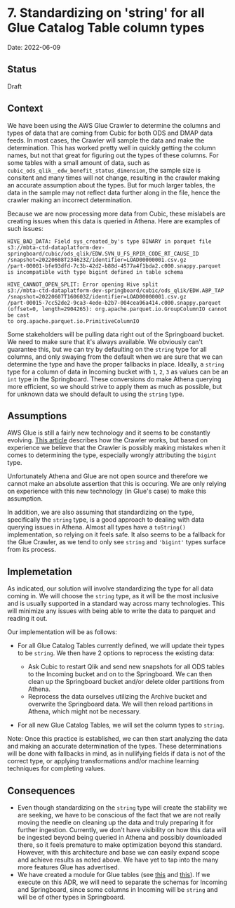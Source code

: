 
# 7. Standardizing on 'string' for all Glue Catalog Table column types

Date: 2022-06-09

## Status

Draft

## Context

We have been using the AWS Glue Crawler to determine the columns and types of data that are coming from Cubic for both ODS and DMAP data feeds. In most cases, the Crawler will sample the data and make the determination. This has worked pretty well in quickly getting the column names, but not that great for figuring out the types of these columns. For some tables with a small amount of data, such as `cubic_ods_qlik__edw_benefit_status_dimension`, the sample size is consitent and many times will not change, resulting in the crawler making an accurate assumption about the types. But for much larger tables, the data in the sample may not reflect data further along in the file, hence the crawler making an incorrect determination.

Because we are now processing more data from Cubic, these mislabels are creating issues when this data is queried in Athena. Here are examples of such issues:

```
HIVE_BAD_DATA: Field sys_created_by's type BINARY in parquet file 
s3://mbta-ctd-dataplatform-dev-springboard/cubic/ods_qlik/EDW.SVN_U_FS_RPIR_CODE_RT_CAUSE_ID
/snapshot=20220608T234623Z/identifier=LOAD00000001.csv.gz
/part-00001-bfe93dfd-7c3b-42d2-b88d-4577a4f1bda2.c000.snappy.parquet 
is incompatible with type bigint defined in table schema
```

```
HIVE_CANNOT_OPEN_SPLIT: Error opening Hive split 
s3://mbta-ctd-dataplatform-dev-springboard/cubic/ods_qlik/EDW.ABP_TAP
/snapshot=20220607T160603Z/identifier=LOAD00000001.csv.gz
/part-00015-7cc52de2-9ca3-4ede-b2b7-004cea96a414.c000.snappy.parquet 
(offset=0, length=2904265): org.apache.parquet.io.GroupColumnIO cannot be cast 
to org.apache.parquet.io.PrimitiveColumnIO
```

Some stakeholders will be pulling data right out of the Springboard bucket. We need to make sure that it's always available. We obviously can't guarantee this, but we can try by defaulting on the `string` type for all columns, and only swaying from the default when we are sure that we can determine the type and have the proper fallbacks in place. Ideally, a `string` type for a column of data in Incoming bucket with `1`, `2`, `3` as values can be an `int` type in the Springboard. These conversions do make Athena querying more efficient, so we should strive to apply them as much as possible, but for unknown data we should default to using the `string` type.

## Assumptions

AWS Glue is still a fairly new technology and it seems to be constantly evolving. [This article](https://aws.amazon.com/premiumsupport/knowledge-center/glue-crawler-detect-schema/) describes how the Crawler works, but based on experience we believe that the Crawler is possibly making mistakes when it comes to determining the type, especially wrongly attributing the `bigint` type.

Unfortunately Athena and Glue are not open source and therefore we cannot make an absolute assertion that this is occuring. We are only relying on experience with this new technology (in Glue's case) to make this assumption.

In addition, we are also assuming that standardizing on the type, specifically the `string` type, is a good approach to dealing with data querying issues in Athena. Almost all types have a `toString()` implementation, so relying on it feels safe. It also seems to be a fallback for the Glue Crawler, as we tend to only see `string`  and `'bigint'` types surface from its process.

## Implemetation

As indicated, our solution will involve standardizing the type for all data coming in. We will choose the `string` type, as it will be the most inclusive and is usually supported in a standard way across many technologies. This will minimize any issues with being able to write the data to parquet and reading it out.

Our implementation will be as follows:

* For all Glue Catalog Tables currently defined, we will update their types to be `string`. We then have 2 options to reprocess the existing data:

    - Ask Cubic to restart Qlik and send new snapshots for all ODS tables to the Incoming bucket and on to the Springboard. We can then clean up the Springboard bucket and/or delete older partitions from Athena.
    - Reprocess the data ourselves utilizing the Archive bucket and overwrite the Springboard data. We will then reload partitions in Athena, which might not be necessary.

* For all new Glue Catalog Tables, we will set the column types to `string`.

Note: Once this practice is established, we can then start analyzing the data and making an accurate determination of the types. These determinations will be done with fallbacks in mind, as in nullifying fields if data is not of the correct type, or applying transformations and/or machine learning techniques for completing values.

## Consequences

* Even though standardizing on the `string` type will create the stability we are seeking, we have to be conscious of the fact that we are not really moving the needle on cleaning up the data and truly preparing it for further ingestion. Currently, we don't have visibility on how this data will be ingested beyond being queried in Athena and possibly downloaded there, so it feels premature to make optimization beyond this standard. However, with this architecture and base we can easily expand scope and achieve results as noted above. We have yet to tap into the many more features Glue has advertised.
* We have created a module for Glue tables (see [this](https://github.com/mbta/devops/tree/master/terraform/modules/app-dataplatform/glue-data-catalog/cubic_ods_qlik__table) and [this](https://github.com/mbta/devops/tree/master/terraform/modules/app-dataplatform/glue-data-catalog/cubic_dmap__table)). If we execute on this ADR, we will need to separate the schemas for Incoming and Springboard, since some columns in Incoming will be `string` and will be of other types in Springboard.

